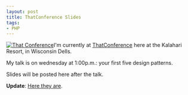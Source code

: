 ```yaml
---
layout: post
title: ThatConference Slides
tags:
- PHP
---
```

[![That Conference](http://www.thatconference.com/Images/SiteBadges/400w.jpg?s=badge)](http://www.thatconference.com/?s=badge)I'm currently at [ThatConference](http://thatconference.com) here at the Kalahari Resort, in Wisconsin Dells.

My talk is on wednesday at 1:00p.m.: your first five design patterns.

Slides will be posted here after the talk.

**Update**: [Here they are](http://www.slideshare.net/aaronsaray/your-first-5-php-design-patterns-thatconference-2012).
